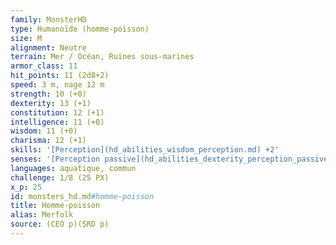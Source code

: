 ```yaml
---
family: MonsterHD
type: Humanoïde (homme-poisson)
size: M
alignment: Neutre
terrain: Mer / Océan, Ruines sous-marines
armor_class: 11
hit_points: 11 (2d8+2)
speed: 3 m, nage 12 m
strength: 10 (+0)
dexterity: 13 (+1)
constitution: 12 (+1)
intelligence: 11 (+0)
wisdom: 11 (+0)
charisma: 12 (+1)
skills: '[Perception](hd_abilities_wisdom_perception.md) +2'
senses: '[Perception passive](hd_abilities_dexterity_perception_passive.md) 12'
languages: aquatique, commun
challenge: 1/8 (25 PX)
x_p: 25
id: monsters_hd.md#homme-poisson
title: Homme-poisson
alias: Merfolk
source: (CEO p)(SRD p)
---
```


